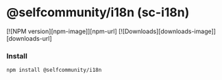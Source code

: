 @selfcommunity/i18n (sc-i18n)
=============

[![NPM version][npm-image]][npm-url]
[![Downloads][downloads-image]][downloads-url]

### Install

`npm install @selfcommunity/i18n`
